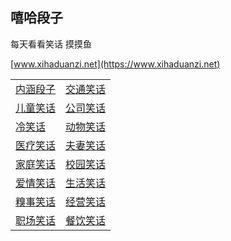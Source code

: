 ## 嘻哈段子

每天看看笑话 摸摸鱼

[www.xihaduanzi.net](https://www.xihaduanzi.net)



|                                                              |                                                              |
| ------------------------------------------------------------ | ------------------------------------------------------------ |
| [内涵段子](https://www.xihaduanzi.net/categories/%E5%86%85%E6%B6%B5%E6%AE%B5%E5%AD%90/ ) | [交通笑话](https://www.xihaduanzi.net/categories/%E4%BA%A4%E9%80%9A%E7%AC%91%E8%AF%9D/) |
| [儿童笑话](https://www.xihaduanzi.net/categories/%E5%84%BF%E7%AB%A5%E7%AC%91%E8%AF%9D/) | [公司笑话](https://www.xihaduanzi.net/categories/%E5%85%AC%E5%8F%B8%E7%AC%91%E8%AF%9D/) |
| [冷笑话](https://www.xihaduanzi.net/categories/%E5%86%B7%E7%AC%91%E8%AF%9D/) | [动物笑话](https://www.xihaduanzi.net/categories/%E5%8A%A8%E7%89%A9%E7%AC%91%E8%AF%9D/) |
| [医疗笑话](https://www.xihaduanzi.net/categories/%E5%8C%BB%E7%96%97%E7%AC%91%E8%AF%9D/) | [夫妻笑话](https://www.xihaduanzi.net/categories/%E5%A4%AB%E5%A6%BB%E7%AC%91%E8%AF%9D/) |
| [家庭笑话](https://www.xihaduanzi.net/categories/%E5%AE%B6%E5%BA%AD%E7%AC%91%E8%AF%9D/) | [校园笑话](https://www.xihaduanzi.net/categories/%E6%A0%A1%E5%9B%AD%E7%AC%91%E8%AF%9D/) |
| [爱情笑话](https://www.xihaduanzi.net/categories/%E7%88%B1%E6%83%85%E7%AC%91%E8%AF%9D/) | [生活笑话](https://www.xihaduanzi.net/categories/%E7%94%9F%E6%B4%BB%E7%AC%91%E8%AF%9D/) |
| [糗事笑话](https://www.xihaduanzi.net/categories/%E7%B3%97%E4%BA%8B%E7%AC%91%E8%AF%9D/) | [经营笑话](https://www.xihaduanzi.net/categories/%E7%BB%8F%E8%90%A5%E7%AC%91%E8%AF%9D/) |
| [职场笑话](https://www.xihaduanzi.net/categories/%E8%81%8C%E5%9C%BA%E7%AC%91%E8%AF%9D/)                                                           |  [餐饮笑话](https://www.xihaduanzi.net/categories/%E9%A4%90%E9%A5%AE%E7%AC%91%E8%AF%9D/)                                                            |

